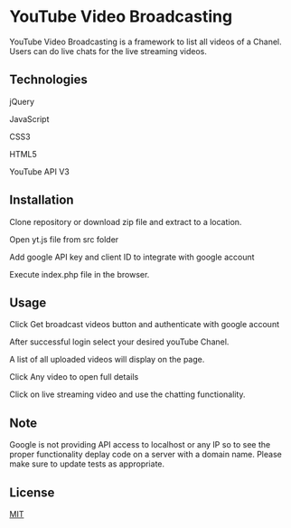 # YouTube Video Broadcasting

YouTube Video Broadcasting is a framework to list all videos of a Chanel. Users can do live chats for the live streaming videos.

## Technologies 
jQuery

JavaScript

CSS3

HTML5

YouTube API V3


## Installation

Clone repository or download zip file and extract to a location.

Open yt.js file from src folder

Add google API key and client ID to integrate with google account

Execute index.php file in the browser.



## Usage
Click Get broadcast videos button and authenticate with google account

After successful login select your desired youTube Chanel.

A list of all uploaded videos will display on the page.

Click Any video to open full details 

Click on live streaming video and use the chatting functionality.

## Note
Google is not providing API access to localhost or any IP so to see the proper functionality deplay code on a server with a domain name.
Please make sure to update tests as appropriate.

## License
[MIT](https://choosealicense.com/licenses/mit/)
